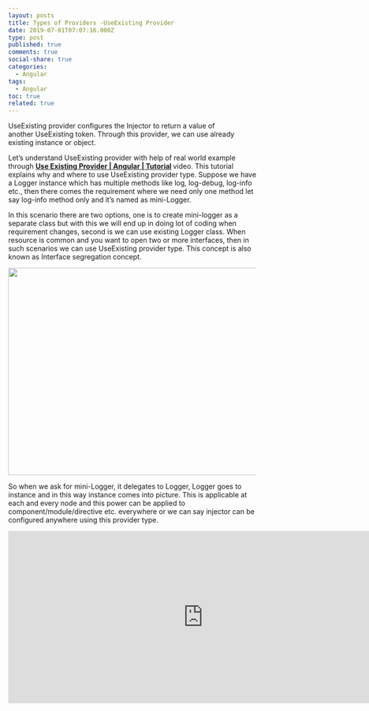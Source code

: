 ```yaml
---
layout: posts
title: Types of Providers -UseExisting Provider
date: 2019-07-01T07:07:16.000Z
type: post
published: true
comments: true
social-share: true
categories:
  - Angular
tags:
  - Angular
toc: true
related: true
---
```


<p>UseExisting provider configures the Injector to return a value of another UseExisting token. Through this provider, we can use already existing instance or object.</p>
<p>Let’s understand UseExisting provider with help of real world example through <strong><a href="https://www.youtube.com/watch?v=ySXxNhHIlVw" target="_blank" rel="noopener noreferrer">Use Existing Provider | Angular | Tutorial</a><em> </em></strong>video. This tutorial explains why and where to use UseExisting provider type. Suppose we have a Logger instance which has multiple methods like log, log-debug, log-info etc., then there comes the requirement where we need only one method let say log-info method only and it’s named as mini-Logger.</p>
<p>In this scenario there are two options, one is to create mini-logger as a separate class but with this we will end up in doing lot of coding when requirement changes, second is we can use existing Logger class. When resource is common and you want to open two or more interfaces, then in such scenarios we can use UseExisting provider type. This concept is also known as Interface segregation concept.</p>
<p><img class="alignnone size-full wp-image-2387" src="{{ site.baseurl }}/assets/2019/07/UseExisting-Provider.png" alt="" width="790" height="421" /></p>
<p>So when we ask for mini-Logger, it delegates to Logger, Logger goes to instance and in this way instance comes into picture. This is applicable at each and every node and this power can be applied to component/module/directive etc. everywhere or we can say injector can be configured anywhere using this provider type.</p>
<p><iframe src="https://www.youtube.com/embed/ySXxNhHIlVw" width="790" height="350" frameborder="0" allowfullscreen="allowfullscreen"></iframe></p>
